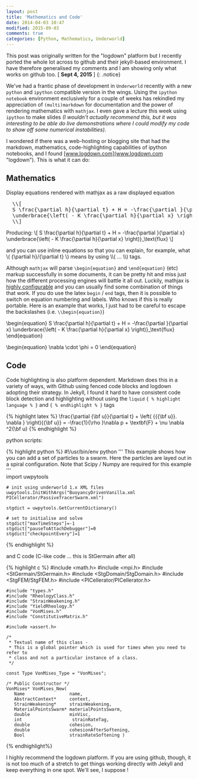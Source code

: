 ```yaml
---
layout: post
title: 'Mathematics and Code'
date: 2014-04-03 10:47
modified: 2015-09-03
comments: true
categories: [Python, Mathematics, Underworld]
---
```


This post was originally written for the "logdown" platform but I recently ported the whole lot across to github and their jekyll-based environment. I have therefore generalised my comments and I am showing only what works on github too. [ **Sept 4, 2015** ] {: .notice}

We've had a frantic phase of development in `Underworld` recently with a new `python` and `ipython` compatible version in the wings. Using the `ipython notebook` environment exclusively for a couple of weeks has rekindled my appreciation of `(multi)markdown` for documentation and the power of rendering mathematics with `mathjax`. I even gave a lecture this week using `ipython` to make slides _(I wouldn't actually recommend this, but it was interesting to be able do live demonstrations where I could modify my code to show off some numerical instabilities)_.

I wondered if there was a web-hosting or blogging site that had the  markdown, mathematics, code-highlighting capabilities of ipython notebooks, and I found [www.logdown.com](www.logdown.com "logdown"). This is what it can do:

## Mathematics

Display equations rendered with mathjax as a raw displayed equation
<pre>
  \\[
  S \frac{\partial h}{\partial t} + H = -\frac{\partial }{\partial x}
  \underbrace{\left( - K \frac{\partial h}{\partial x} \right)}_\text{flux}
  \\]
</pre>  
Producing:
\\[
  S \frac{\partial h}{\partial t} + H = -\frac{\partial }{\partial x}
  \underbrace{\left( - K \frac{\partial h}{\partial x} \right)}_\text{flux}
 \\]


and you can use inline equations so that you can explain, for example, what \\( {\partial h}/{\partial t} \\) means by using \\\\( ... \\\\) tags.

Although  `mathjax` will parse `\begin{equation}` and `\end{equation}` (etc) markup successfully in some documents, it can be pretty hit and miss just how the different processing engines will battle it all out. Luckily, mathjax is [highly configurable](http://docs.mathjax.org/en/latest/tex.html) and you can usually find some combination of things that work. If you do use the latex `begin` / `end` tags, then it is possible to switch on equation numbering and labels. Who knows if this is really portable. Here is an example that works, I just had to be careful to escape the backslashes (i.e. `\\begin{equation}`)

\\begin{equation}
    S \frac{\partial h}{\partial t} + H = -\frac{\partial }{\partial x}
    \underbrace{\left( - K \frac{\partial h}{\partial x} \right)}_\text{flux}
\\end{equation}

\\begin{equation}
    \nabla \cdot \phi = 0
\\end{equation}



## Code

Code highlighting is also platform dependent. Markdown does this in a variety of ways, with Github using fenced code blocks and logdown adopting their strategy. In Jekyll, I found it hard to have consistent code block detection and highlighting without using the `liquid`  `{ % highlight language % }` and `{ % endhighlight % }` tags

{% highlight latex %}
    \frac{\partial {\bf u}}{\partial t}  +
    \left( {{{\bf u}}. \nabla } \right){{\bf u}}   =
    -\frac{1}{\rho }\nabla p  +  \textbf{F}  + \nu \nabla ^2{\bf u}
{% endhighlight %}

python scripts:

{% highlight python %}
    #!/usr/bin/env python
    '''
      This example shows how you can add a set of particles to a swarm.
      Here the particles are layed out in a spiral configuration.
      Note that Scipy / Numpy are required for this example
    '''  
    import uwpytools

    # init using underworld 1.x XML files
    uwpytools.InitWithArgs("BuoyancyDrivenVanilla.xml PICellerator/PassiveTracerSwarm.xml")

    stgdict = uwpytools.GetCurrentDictionary()

    # set to initialise and solve
    stgdict["maxTimeSteps"]=-1
    stgdict["pauseToAttachDebugger"]=0
    stgdict["checkpointEvery"]=1
{% endhighlight %}

and C code (C-like code ... this is StGermain after all)

{% highlight c %}
    #include <math.h>
    #include <mpi.h>
    #include <StGermain/StGermain.h>
    #include <StgDomain/StgDomain.h>
    #include <StgFEM/StgFEM.h>
    #include <PICellerator/PICellerator.h>

    #include "types.h"
    #include "RheologyClass.h"
    #include "StrainWeakening.h"
    #include "YieldRheology.h"
    #include "VonMises.h"
    #include "ConstitutiveMatrix.h"

    #include <assert.h>

    /*
     * Textual name of this class -
     * This is a global pointer which is used for times when you need to refer to
     * class and not a particular instance of a class.
     */

    const Type VonMises_Type = "VonMises";

    /* Public Constructor */
    VonMises* VonMises_New(
       Name                 name,
       AbstractContext*     context,
       StrainWeakening*     strainWeakening,
       MaterialPointsSwarm* materialPointsSwarm,
       double               minVisc,
       int                   strainRateTag,
       double               cohesion,
       double               cohesionAfterSoftening,
       Bool                 strainRateSoftening )
{% endhighlight%}

I highly recommend the logdown platform. If you are using github, though, it is not too much of a stretch to get things working directly with Jekyll and keep everything in one spot. We'll see, I suppose !

